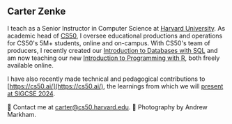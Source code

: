 ## Carter Zenke

I teach as a Senior Instructor in Computer Science at [Harvard University](https://www.harvard.edu). As academic head of [CS50](https://cs50.harvard.edu/), I oversee educational productions and operations for CS50's 5M+ students, online and on-campus. With CS50's team of producers, I recently created our [Introduction to Databases with SQL](https://cs50.harvard.edu/sql) and am now teaching our new [Introduction to Programming with R](https://cs50.harvard.edu/r), both freely available online.

I have also recently made technical and pedagogical contributions to [https://cs50.ai/](https://cs50.ai/), the learnings from which we will [present at SIGCSE 2024](https://cs.harvard.edu/malan/publications/V1fp0567-liu.pdf).

👋 Contact me at <carter@cs50.harvard.edu>.
📸 Photography by Andrew Markham.
